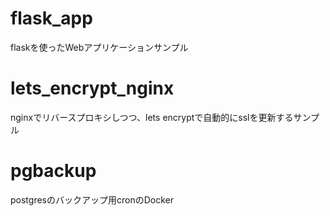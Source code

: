 # flask_app
flaskを使ったWebアプリケーションサンプル

# lets_encrypt_nginx
nginxでリバースプロキシしつつ、lets encryptで自動的にsslを更新するサンプル

# pgbackup
postgresのバックアップ用cronのDocker

